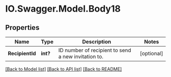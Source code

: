 # IO.Swagger.Model.Body18
## Properties

Name | Type | Description | Notes
------------ | ------------- | ------------- | -------------
**RecipientId** | **int?** | ID number of recipient to send a new invitation to. | [optional] 

[[Back to Model list]](../README.md#documentation-for-models) [[Back to API list]](../README.md#documentation-for-api-endpoints) [[Back to README]](../README.md)

